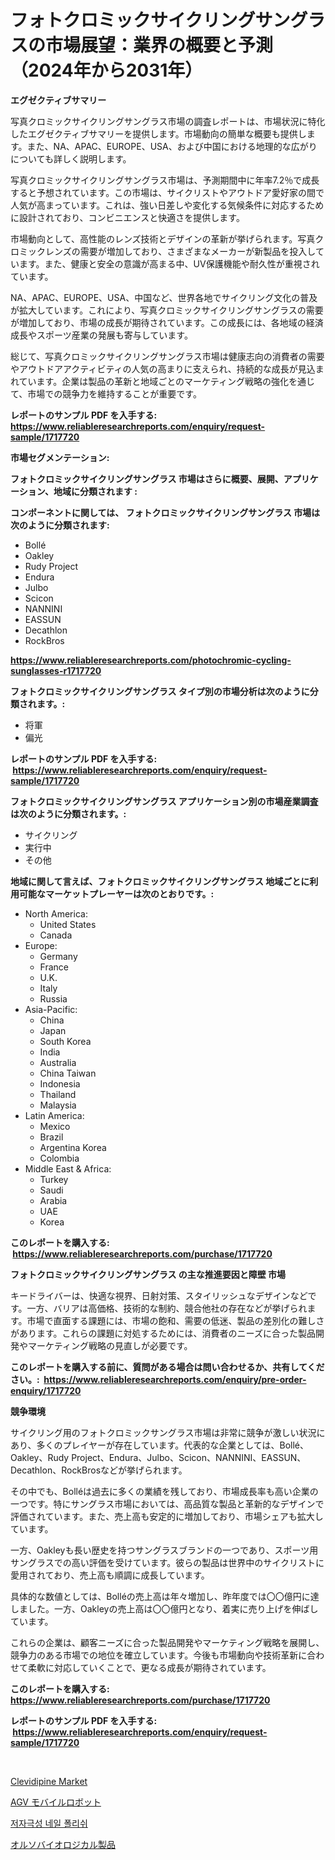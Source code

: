 <p><h1>フォトクロミックサイクリングサングラスの市場展望：業界の概要と予測（2024年から2031年）</h1></p><p><strong>エグゼクティブサマリー</strong></p>
<p><p>写真クロミックサイクリングサングラス市場の調査レポートは、市場状況に特化したエグゼクティブサマリーを提供します。市場動向の簡単な概要も提供します。また、NA、APAC、EUROPE、USA、および中国における地理的な広がりについても詳しく説明します。</p><p>写真クロミックサイクリングサングラス市場は、予測期間中に年率7.2％で成長すると予想されています。この市場は、サイクリストやアウトドア愛好家の間で人気が高まっています。これは、強い日差しや変化する気候条件に対応するために設計されており、コンビニエンスと快適さを提供します。</p><p>市場動向として、高性能のレンズ技術とデザインの革新が挙げられます。写真クロミックレンズの需要が増加しており、さまざまなメーカーが新製品を投入しています。また、健康と安全の意識が高まる中、UV保護機能や耐久性が重視されています。</p><p>NA、APAC、EUROPE、USA、中国など、世界各地でサイクリング文化の普及が拡大しています。これにより、写真クロミックサイクリングサングラスの需要が増加しており、市場の成長が期待されています。この成長には、各地域の経済成長やスポーツ産業の発展も寄与しています。</p><p>総じて、写真クロミックサイクリングサングラス市場は健康志向の消費者の需要やアウトドアアクティビティの人気の高まりに支えられ、持続的な成長が見込まれています。企業は製品の革新と地域ごとのマーケティング戦略の強化を通じて、市場での競争力を維持することが重要です。</p></p>
<p><strong>レポートのサンプル PDF を入手する: <a href="https://www.reliableresearchreports.com/enquiry/request-sample/1717720">https://www.reliableresearchreports.com/enquiry/request-sample/1717720</a></strong></p>
<p><strong>市場セグメンテーション:</strong></p>
<p><strong> フォトクロミックサイクリングサングラス 市場はさらに概要、展開、アプリケーション、地域に分類されます :</strong></p>
<p><strong>コンポーネントに関しては、 フォトクロミックサイクリングサングラス 市場は次のように分類されます: &nbsp;</strong></p>
<p><ul><li>Bollé</li><li>Oakley</li><li>Rudy Project</li><li>Endura</li><li>Julbo</li><li>Scicon</li><li>NANNINI</li><li>EASSUN</li><li>Decathlon</li><li>RockBros</li></ul></p>
<p><strong><a href="https://www.reliableresearchreports.com/photochromic-cycling-sunglasses-r1717720">https://www.reliableresearchreports.com/photochromic-cycling-sunglasses-r1717720</a></strong></p>
<p><strong> フォトクロミックサイクリングサングラス タイプ別の市場分析は次のように分類されます。:</strong></p>
<p><ul><li>将軍</li><li>偏光</li></ul></p>
<p><strong>レポートのサンプル PDF を入手する: &nbsp;<a href="https://www.reliableresearchreports.com/enquiry/request-sample/1717720">https://www.reliableresearchreports.com/enquiry/request-sample/1717720</a></strong></p>
<p><strong> フォトクロミックサイクリングサングラス アプリケーション別の市場産業調査は次のように分類されます。:</strong></p>
<p><ul><li>サイクリング</li><li>実行中</li><li>その他</li></ul></p>
<p><strong>地域に関して言えば、フォトクロミックサイクリングサングラス 地域ごとに利用可能なマーケットプレーヤーは次のとおりです。:</strong></p>
<p><ul>
    <li>
        North America:
        <ul>
            <li>United States</li>
            <li>Canada</li>
        </ul>
    </li>
    <li>
        Europe:
        <ul>
            <li>Germany</li>
            <li>France</li>
            <li>U.K.</li>
            <li>Italy</li>
            <li>Russia</li>
        </ul>
    </li>
    <li>
        Asia-Pacific:
        <ul>
            <li>China</li>
            <li>Japan</li>
            <li>South Korea</li>
            <li>India</li>
            <li>Australia</li>
            <li>China Taiwan</li>
            <li>Indonesia</li>
            <li>Thailand</li>
            <li>Malaysia</li>
        </ul>
    </li>
    <li>
        Latin America:
        <ul>
            <li>Mexico</li>
            <li>Brazil</li>
            <li>Argentina Korea</li>
            <li>Colombia</li>
        </ul>
    </li>
    <li>
        Middle East & Africa:
        <ul>
            <li>Turkey</li>
            <li>Saudi</li>
            <li>Arabia</li>
            <li>UAE</li>
            <li>Korea</li>
        </ul>
    </li>
    </ul></p>
<p><strong>このレポートを購入する: &nbsp;<a href="https://www.reliableresearchreports.com/purchase/1717720">https://www.reliableresearchreports.com/purchase/1717720</a></strong></p>
<p><strong>フォトクロミックサイクリングサングラス の主な推進要因と障壁 市場</strong></p>
<p><p>キードライバーは、快適な視界、日射対策、スタイリッシュなデザインなどです。一方、バリアは高価格、技術的な制約、競合他社の存在などが挙げられます。市場で直面する課題には、市場の飽和、需要の低迷、製品の差別化の難しさがあります。これらの課題に対処するためには、消費者のニーズに合った製品開発やマーケティング戦略の見直しが必要です。</p></p>
<p><strong>このレポートを購入する前に、質問がある場合は問い合わせるか、共有してください。:&nbsp; <a href="https://www.reliableresearchreports.com/enquiry/pre-order-enquiry/1717720">https://www.reliableresearchreports.com/enquiry/pre-order-enquiry/1717720</a></strong></p>
<p><strong>競争環境</strong></p>
<p><p>サイクリング用のフォトクロミックサングラス市場は非常に競争が激しい状況にあり、多くのプレイヤーが存在しています。代表的な企業としては、Bollé、Oakley、Rudy Project、Endura、Julbo、Scicon、NANNINI、EASSUN、Decathlon、RockBrosなどが挙げられます。</p><p>その中でも、Bolléは過去に多くの業績を残しており、市場成長率も高い企業の一つです。特にサングラス市場においては、高品質な製品と革新的なデザインで評価されています。また、売上高も安定的に増加しており、市場シェアも拡大しています。</p><p>一方、Oakleyも長い歴史を持つサングラスブランドの一つであり、スポーツ用サングラスでの高い評価を受けています。彼らの製品は世界中のサイクリストに愛用されており、売上高も順調に成長しています。</p><p>具体的な数値としては、Bolléの売上高は年々増加し、昨年度では〇〇億円に達しました。一方、Oakleyの売上高は〇〇億円となり、着実に売り上げを伸ばしています。</p><p>これらの企業は、顧客ニーズに合った製品開発やマーケティング戦略を展開し、競争力のある市場での地位を確立しています。今後も市場動向や技術革新に合わせて柔軟に対応していくことで、更なる成長が期待されています。</p></p>
<p><strong>このレポートを購入する: &nbsp; <a href="https://www.reliableresearchreports.com/purchase/1717720">https://www.reliableresearchreports.com/purchase/1717720</a></strong></p>
<p><strong>レポートのサンプル PDF を入手する: &nbsp;<a href="https://www.reliableresearchreports.com/enquiry/request-sample/1717720">https://www.reliableresearchreports.com/enquiry/request-sample/1717720</a></strong><strong></strong></p>
<p>&nbsp;</p>
<p><p><a href="https://github.com/AKSHATREPORTPRIME/Market-Research-Report-List-4/blob/main/clevidipine-market.md">Clevidipine Market</a></p><p><a href="https://medium.com/@amal.rattrout/agv%E3%83%A2%E3%83%90%E3%82%A4%E3%83%AB%E3%83%AD%E3%83%9C%E3%83%83%E3%83%88%E5%B8%82%E5%A0%B4%E3%81%AF-%E5%B8%82%E5%A0%B4%E3%82%B7%E3%82%A7%E3%82%A2-%E5%B8%82%E5%A0%B4%E5%8B%95%E5%90%91-%E5%B8%82%E5%A0%B4%E6%88%90%E9%95%B7%E3%81%AB%E9%96%A2%E3%81%99%E3%82%8B%E6%83%85%E5%A0%B1%E3%82%92%E6%8F%90%E4%BE%9B%E3%81%97%E3%81%BE%E3%81%99-1a67ee9db057">AGV モバイルロボット</a></p><p><a href="https://medium.com/@davionolson1/%EA%B0%80%EB%A0%A4%EC%9B%80%EC%A6%9D-%EC%9C%A0%EB%B0%9C%EC%9D%84-%EC%9D%BC%EC%9C%BC%ED%82%A4%EC%A7%80-%EC%95%8A%EB%8A%94-%EB%84%A4%EC%9D%BC-%ED%8F%B4%EB%A6%AC%EC%8B%9C-%EC%8B%9C%EC%9E%A5-%EA%B7%9C%EB%AA%A8-%EC%8B%9C%EC%9E%A5-%EC%A0%84%EB%A7%9D-%EB%B0%8F-%EC%8B%9C%EC%9E%A5-%EC%98%88%EC%B8%A1-2024%EB%85%84%EB%B6%80%ED%84%B0-2031%EB%85%84-3dbf914e6aac">저자극성 네일 폴리쉬</a></p><p><a href="https://medium.com/@carmenfery2023/%E3%82%AA%E3%83%BC%E3%82%BD%E3%83%90%E3%82%A4%E3%82%AA%E3%83%AD%E3%82%B8%E3%82%AB%E3%83%AB%E8%A3%BD%E5%93%81%E5%B8%82%E5%A0%B4%E3%83%AC%E3%83%9D%E3%83%BC%E3%83%88%E3%81%AF-%E3%81%93%E3%81%AE%E5%B8%82%E5%A0%B4%E3%81%AE%E6%9C%80%E6%96%B0%E3%81%AE%E3%83%88%E3%83%AC%E3%83%B3%E3%83%89%E3%82%84%E6%88%90%E9%95%B7%E6%A9%9F%E4%BC%9A%E3%82%92%E6%98%8E%E3%82%89%E3%81%8B%E3%81%AB%E3%81%97%E3%81%A6%E3%81%84%E3%81%BE%E3%81%99-1ec7154105a7">オルソバイオロジカル製品</a></p></p>
